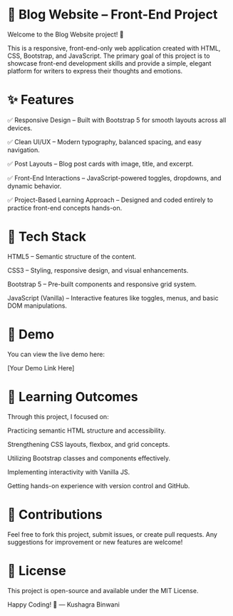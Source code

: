 # 📝 Blog Website – Front-End Project
Welcome to the Blog Website project! 🎉

This is a responsive, front-end-only web application created with HTML, CSS, Bootstrap, and JavaScript. The primary goal of this project is to showcase front-end development skills and provide a simple, elegant platform for writers to express their thoughts and emotions.


# ✨ Features
✅ Responsive Design – Built with Bootstrap 5 for smooth layouts across all devices.

✅ Clean UI/UX – Modern typography, balanced spacing, and easy navigation.

✅ Post Layouts – Blog post cards with image, title, and excerpt.

✅ Front-End Interactions – JavaScript-powered toggles, dropdowns, and dynamic behavior.

✅ Project-Based Learning Approach – Designed and coded entirely to practice front-end concepts hands-on.


# 🧰 Tech Stack
HTML5 – Semantic structure of the content.

CSS3 – Styling, responsive design, and visual enhancements.

Bootstrap 5 – Pre-built components and responsive grid system.

JavaScript (Vanilla) – Interactive features like toggles, menus, and basic DOM manipulations.

# 🚀 Demo
You can view the live demo here:

[Your Demo Link Here]


# 🎯 Learning Outcomes
Through this project, I focused on:

Practicing semantic HTML structure and accessibility.

Strengthening CSS layouts, flexbox, and grid concepts.

Utilizing Bootstrap classes and components effectively.

Implementing interactivity with Vanilla JS.

Getting hands-on experience with version control and GitHub.


# 🤝 Contributions
Feel free to fork this project, submit issues, or create pull requests. Any suggestions for improvement or new features are welcome!

# 📜 License
This project is open-source and available under the MIT License.

Happy Coding! 💜
— Kushagra Binwani
